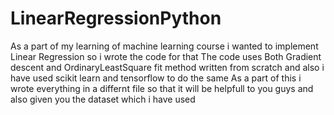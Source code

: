 # LinearRegressionPython
As a part of my learning of machine learning course i wanted to implement Linear Regression so i wrote the code for that
The code uses Both Gradient descent and OrdinaryLeastSquare fit method written from scratch and also i have used scikit learn and tensorflow to do the same
As a part of this i wrote everything in a differnt file so that it will be helpfull to you guys and also given you the dataset which i have used

